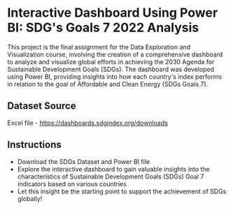 # Interactive Dashboard Using Power BI: SDG's Goals 7 2022 Analysis
This project is the final assignment for the Data Exploration and Visualization course, involving the creation of a comprehensive dashboard to analyze and visualize global efforts in achieving the 2030 Agenda for Sustainable Development Goals (SDGs). The dashboard was developed using Power BI, providing insights into how each country's index performs in relation to the goal of Affordable and Clean Energy (SDGs Goals 7).

## Dataset Source
Excel file - https://dashboards.sdgindex.org/downloads

## Instructions
- Download the SDGs Dataset and Power BI file
- Explore the interactive dashboard to gain valuable insights into the characteristics of Sustainable Development Goals (SDGs) Goal 7 indicators based on various countries
- Let this insight be the starting point to support the achievement of SDGs globally!
